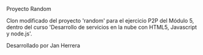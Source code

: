 Proyecto Random

Clon modificado del proyecto 'random' para el ejercicio P2P del Módulo 5,
dentro del curso 'Desarrollo de servicios en la nube con HTML5, Javascript y node.js'.

Desarrollado por Jan Herrera
